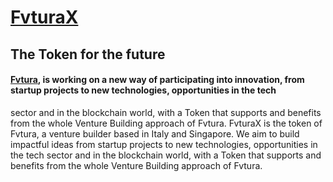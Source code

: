 
# [FvturaX](https://www.fvturax.com)

## The Token for the future

#### [Fvtura](https://www.fvtura.com), is working on a new way of participating into innovation, from startup projects to new technologies, opportunities in the tech
sector and in the blockchain world, with a Token that supports and benefits from the
whole Venture Building approach of Fvtura. FvturaX is the token of Fvtura, a venture builder based in Italy and Singapore. We aim to build impactful ideas from startup projects to new technologies, opportunities in the tech sector and in the blockchain world, with a Token that supports and benefits from the whole Venture Building approach of Fvtura.
